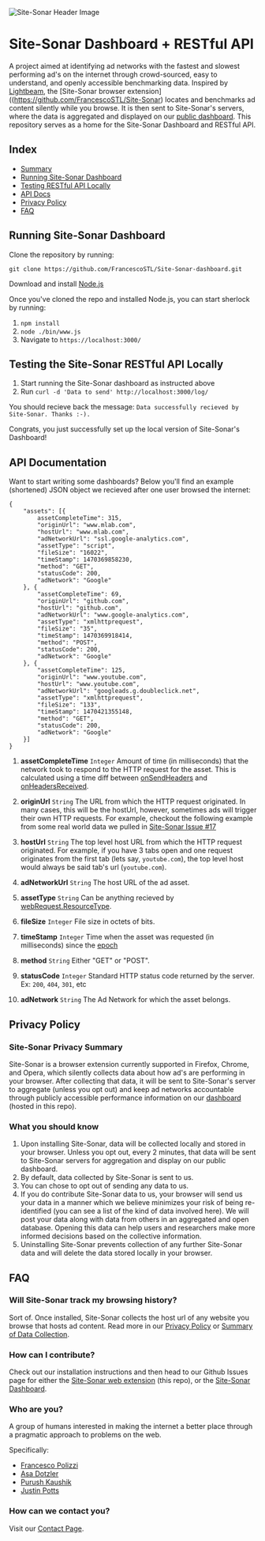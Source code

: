 ![Site-Sonar Header Image](https://cloud.githubusercontent.com/assets/9794516/17645622/e442be3a-615f-11e6-8898-4916fafca02c.png)

# Site-Sonar Dashboard + RESTful API
A project aimed at identifying ad networks with the fastest and slowest performing ad's on the internet through crowd-sourced, easy to understand, and openly accessible benchmarking data. Inspired by [Lightbeam](https://github.com/mozilla/lightbeam), the [Site-Sonar browser extension]((https://github.com/FrancescoSTL/Site-Sonar) locates and benchmarks ad content silently while you browse. It is then sent to Site-Sonar's servers, where the data is aggregated and displayed on our [public dashboard](http://Site-Sonar/dashboard). This repository serves as a home for the Site-Sonar Dashboard and RESTful API. 

## Index
* [Summary](https://github.com/FrancescoSTL/Site-Sonar-Dashboard#Site-Sonar-dashboard--restful-api)
* [Running Site-Sonar Dashboard](https://github.com/FrancescoSTL/Site-Sonar-Dashboard#running-Site-Sonar-dashboard)
* [Testing RESTful API Locally](https://github.com/FrancescoSTL/Site-Sonar-Dashboard#testing-the-Site-Sonar-restful-api-locally)
* [API Docs](https://github.com/FrancescoSTL/Site-Sonar-Dashboard#api-documentation)
* [Privacy Policy](https://github.com/FrancescoSTL/Site-Sonar-Dashboard#privacy-policy)
* [FAQ](https://github.com/FrancescoSTL/Site-Sonar-Dashboard#faq)

## Running Site-Sonar Dashboard

Clone the repository by running:

```
git clone https://github.com/FrancescoSTL/Site-Sonar-dashboard.git
```

Download and install [Node.js](https://nodejs.org/en/download/)

Once you've cloned the repo and installed Node.js, you can start sherlock by running:

1. `npm install`
2. `node ./bin/www.js`
3. Navigate to `https://localhost:3000/`

## Testing the Site-Sonar RESTful API Locally

1. Start running the Site-Sonar dashboard as instructed above
2. Run `curl -d 'Data to send' http://localhost:3000/log/`

You should recieve back the message: `Data successfully recieved by Site-Sonar. Thanks :-).`

Congrats, you just successfully set up the local version of Site-Sonar's Dashboard!

## API Documentation

Want to start writing some dashboards? Below you'll find an example (shortened) JSON object we recieved after one user browsed the internet:
```
{
	"assets": [{
		assetCompleteTime": 315,
		"originUrl": "www.mlab.com",
		"hostUrl": "www.mlab.com",
		"adNetworkUrl": "ssl.google-analytics.com",
		"assetType": "script",
		"fileSize": "16022",
		"timeStamp": 1470369858230,
		"method": "GET",
		"statusCode": 200,
		"adNetwork": "Google"
	}, {
		"assetCompleteTime": 69,
		"originUrl": "github.com",
		"hostUrl": "github.com",
		"adNetworkUrl": "www.google-analytics.com",
		"assetType": "xmlhttprequest",
		"fileSize": "35",
		"timeStamp": 1470369918414,
		"method": "POST",
		"statusCode": 200,
		"adNetwork": "Google"
	}, {
		"assetCompleteTime": 125,
		"originUrl": "www.youtube.com",
		"hostUrl": "www.youtube.com",
		"adNetworkUrl": "googleads.g.doubleclick.net",
		"assetType": "xmlhttprequest",
		"fileSize": "133",
		"timeStamp": 1470421355148,
		"method": "GET",
		"statusCode": 200,
		"adNetwork": "Google"
	}]
}
```

1. **assetCompleteTime** `Integer` Amount of time (in milliseconds) that the network took to respond to the HTTP request for the asset. This is calculated using a time diff between [onSendHeaders](https://developer.mozilla.org/en-US/Add-ons/WebExtensions/API/webRequest/onSendHeaders) and [onHeadersReceived](https://developer.mozilla.org/en-US/Add-ons/WebExtensions/API/webRequest/onHeadersReceived).

2. **originUrl** `String` The URL from which the HTTP request originated. In many cases, this will be the hostUrl, however, sometimes ads will trigger their own HTTP requests. For example, checkout the following example from some real world data we pulled in [Site-Sonar Issue #17](https://github.com/FrancescoSTL/Site-Sonar/issues/17#issue-168984693)

3. **hostUrl** `String` The top level host URL from which the HTTP request originated. For example, if you have 3 tabs open and one request originates from the first tab (lets say, `youtube.com`), the top level host would always be said tab's url (`youtube.com`).

4. **adNetworkUrl** `String` The host URL of the ad asset.

5. **assetType** `String` Can be anything recieved by [webRequest.ResourceType](https://developer.mozilla.org/en-US/Add-ons/WebExtensions/API/WebRequest/ResourceType).

6. **fileSize** `Integer` File size in octets of bits.

7. **timeStamp** `Integer` Time when the asset was requested (in milliseconds) since the [epoch](https://en.wikipedia.org/wiki/Epoch_(reference_date))

8. **method** `String` Either "GET" or "POST".

9. **statusCode** `Integer` Standard HTTP status code returned by the server. Ex: `200`, `404`, `301`, etc

10. **adNetwork** `String` The Ad Network for which the asset belongs.

## Privacy Policy

### Site-Sonar Privacy Summary
Site-Sonar is a browser extension currently supported in Firefox, Chrome, and Opera, which silently collects data about how ad's are performing in your browser. After collecting that data, it will be sent to Site-Sonar's server to aggregate (unless you opt out) and keep ad networks accountable through publicly accessible performance information on our [dashboard](http://Site-Sonar.com/dashboard) (hosted in this repo).

### What you should know

1. Upon installing Site-Sonar, data will be collected locally and stored in your browser. Unless you opt out, every 2 minutes, that data will be sent to Site-Sonar servers for aggregation and display on our public dashboard.
2. By default, data collected by Site-Sonar is sent to us.
3. You can chose to opt out of sending any data to us.
4. If you do contribute Site-Sonar data to us, your browser will send us your data in a manner which we believe minimizes your risk of being re-identified (you can see a list of the kind of data involved here). We will post your data along with data from others in an aggregated and open database. Opening this data can help users and researchers make more informed decisions based on the collective information.
5. Uninstalling Site-Sonar prevents collection of any further Site-Sonar data and will delete the data stored locally in your browser.

## FAQ

### Will Site-Sonar track my browsing history?
Sort of. Once installed, Site-Sonar collects the host url of any website you browse that hosts ad content. Read more in our [Privacy Policy](https://github.com/FrancescoSTL/Site-Sonar#privacy-policy) or [Summary of Data Collection](https://github.com/FrancescoSTL/Site-Sonar#data-Site-Sonar-collects).

### How can I contribute?
Check out our installation instructions and then head to our Github Issues page for either the [Site-Sonar web extension](http://github.com/francescostl/Site-Sonar/issues) (this repo), or the [Site-Sonar Dashboard](http://github.com/francescostl/Site-Sonar-dashboard/issues).

### Who are you?
A group of humans interested in making the internet a better place through a pragmatic approach to problems on the web.

Specifically:
* [Francesco Polizzi](http://www.francesco.tech)
* [Asa Dotzler](https://asadotzler.com/)
* [Purush Kaushik](https://www.linkedin.com/in/purukaushik)
* [Justin Potts](https://twitter.com/PottsJustin/)

### How can we contact you?
Visit our [Contact Page](http://Site-Sonar.com/contact).
